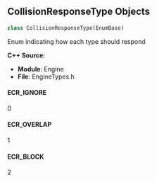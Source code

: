 ## CollisionResponseType Objects

```python
class CollisionResponseType(EnumBase)
```

Enum indicating how each type should respond

**C++ Source:**

- **Module**: Engine
- **File**: EngineTypes.h

<a id="unreal.CollisionResponseType.ECR_IGNORE"></a>

#### ECR_IGNORE

0

<a id="unreal.CollisionResponseType.ECR_OVERLAP"></a>

#### ECR_OVERLAP

1

<a id="unreal.CollisionResponseType.ECR_BLOCK"></a>

#### ECR_BLOCK

2

<a id="unreal.WalkableSlopeBehavior"></a>